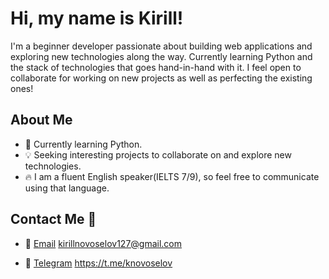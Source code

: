 # Hi, my name is Kirill!

I'm a beginner developer passionate about building web applications and exploring new technologies along the way.
Currently learning Python and the stack of technologies that goes hand-in-hand with it. I feel open to collaborate for working on new projects as well as perfecting the existing ones!

## About Me

- :scroll: Currently learning Python.
- 💡 Seeking interesting projects to collaborate on and explore new technologies.
- :fire: I am a fluent English speaker(IELTS 7/9), so feel free to communicate using that language.

## Contact Me :bell:

- 📧 [Email](mailto:kirillnovoselov127@gmail.com) kirillnovoselov127@gmail.com

- :speech_balloon: [Telegram](https://t.me/knovoselov) https://t.me/knovoselov
